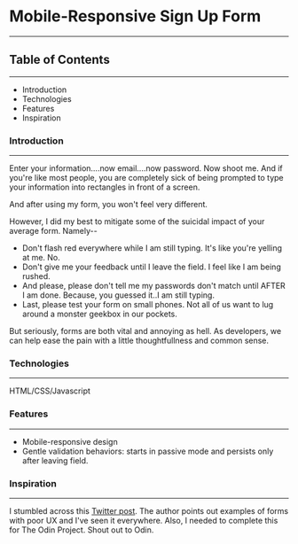 # Mobile-Responsive Sign Up Form
---

## Table of Contents
---
* Introduction
* Technologies 
* Features 
* Inspiration

### Introduction 
---
Enter your information....now email....now password. Now shoot me. And if you're like
most people, you are completely sick of being prompted to type your information
into rectangles in front of a screen. 

And after using my form, you won't feel very different. 

However, I did my best to mitigate some of the suicidal impact of your average 
form. Namely--

* Don't flash red everywhere while I am still typing. It's like you're yelling at me. No.  
* Don't give me your feedback until I leave the field. I feel like I am being rushed. 
* And please, please don't tell me my passwords don't match until AFTER I am done. 
Because, you guessed it..I am still typing. 
* Last, please test your form on small phones. Not all of us want to lug around
a monster geekbox in our pockets. 

But seriously, forms are both vital and annoying as hell. As developers, we  
can help ease the pain with a little thoughtfullness and common sense. 

### Technologies 
---
HTML/CSS/Javascript

### Features 
---
* Mobile-responsive design
* Gentle validation behaviors: starts in passive mode and persists only after leaving field.

### Inspiration 
---
I stumbled across this [Twitter post](https://twitter.com/vponamariov/status/1400388896136040454).
The author points out examples of forms with poor UX and I've seen it everywhere. Also, I needed to complete
this for The Odin Project. Shout out to Odin. 


